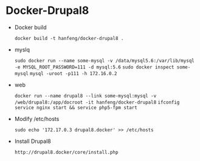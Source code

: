 # Docker-Drupal8
- Docker build

    `docker build -t hanfeng/docker-drupal8 . `
    
- myslq 

    `sudo docker run --name some-mysql -v /data/mysql5.6:/var/lib/mysql -e MYSQL_ROOT_PASSWORD=111 -d mysql:5.6`
    `sudo docker inspect some-mysql`
    `mysql -uroot -p111 -h 172.16.0.2`
- web

    `docker run --name drupal8 --link some-mysql:mysql -v /web/drupal8:/app/docroot -it hanfeng/docker-drupal8`
    `ifconfig`
    `service nginx start && service php5-fpm start`
    
- Modify /etc/hosts
    
    `sudo echo '172.17.0.3 drupal8.docker' >> /etc/hosts`
- Install Drupal8

    `http://drupal8.docker/core/install.php`